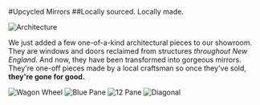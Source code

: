 #Upcycled Mirrors
##Locally sourced. Locally made.

![Architecture](https://gallery.mailchimp.com/6d640f52eacace4c983132e22/images/5f71a65e-1fe8-4512-8f67-ce13f12466dc.jpg)

We just added a few one-of-a-kind architectural pieces to our showroom. They are windows and doors reclaimed from structures *throughout New England*. And now, they have been transformed into gorgeous mirrors. They're one-off pieces made by a local craftsman so once they've sold, **they're gone for good.**

![Wagon Wheel](https://gallery.mailchimp.com/6d640f52eacace4c983132e22/images/ac5202c0-6201-4e9c-9ded-abfd7a1f3435.jpg)
![Blue Pane](https://gallery.mailchimp.com/6d640f52eacace4c983132e22/images/206ef678-3a44-4189-9638-173c247f47d9.jpg)
![12 Pane](https://gallery.mailchimp.com/6d640f52eacace4c983132e22/images/21749d31-659b-4fcf-8ee2-6c9a52fcc5ab.jpg)
![Diagonal](https://gallery.mailchimp.com/6d640f52eacace4c983132e22/images/ba03d77c-14de-497d-84e6-2e88422ab173.jpg)